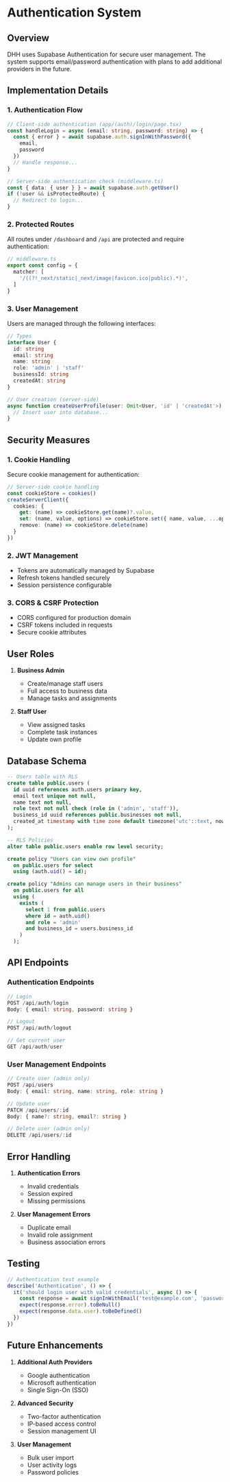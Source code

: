 # Authentication System

## Overview

DHH uses Supabase Authentication for secure user management. The system supports email/password authentication with plans to add additional providers in the future.

## Implementation Details

### 1. Authentication Flow

```typescript
// Client-side authentication (app/(auth)/login/page.tsx)
const handleLogin = async (email: string, password: string) => {
  const { error } = await supabase.auth.signInWithPassword({
    email,
    password
  })
  // Handle response...
}

// Server-side authentication check (middleware.ts)
const { data: { user } } = await supabase.auth.getUser()
if (!user && isProtectedRoute) {
  // Redirect to login...
}
```

### 2. Protected Routes

All routes under `/dashboard` and `/api` are protected and require authentication:

```typescript
// middleware.ts
export const config = {
  matcher: [
    '/((?!_next/static|_next/image|favicon.ico|public).*)',
  ]
}
```

### 3. User Management

Users are managed through the following interfaces:

```typescript
// Types
interface User {
  id: string
  email: string
  name: string
  role: 'admin' | 'staff'
  businessId: string
  createdAt: string
}

// User creation (server-side)
async function createUserProfile(user: Omit<User, 'id' | 'createdAt'>) {
  // Insert user into database...
}
```

## Security Measures

### 1. Cookie Handling

Secure cookie management for authentication:

```typescript
// Server-side cookie handling
const cookieStore = cookies()
createServerClient({
  cookies: {
    get: (name) => cookieStore.get(name)?.value,
    set: (name, value, options) => cookieStore.set({ name, value, ...options }),
    remove: (name) => cookieStore.delete(name)
  }
})
```

### 2. JWT Management

- Tokens are automatically managed by Supabase
- Refresh tokens handled securely
- Session persistence configurable

### 3. CORS & CSRF Protection

- CORS configured for production domain
- CSRF tokens included in requests
- Secure cookie attributes

## User Roles

1. **Business Admin**
   - Create/manage staff users
   - Full access to business data
   - Manage tasks and assignments

2. **Staff User**
   - View assigned tasks
   - Complete task instances
   - Update own profile

## Database Schema

```sql
-- Users table with RLS
create table public.users (
  id uuid references auth.users primary key,
  email text unique not null,
  name text not null,
  role text not null check (role in ('admin', 'staff')),
  business_id uuid references public.businesses not null,
  created_at timestamp with time zone default timezone('utc'::text, now()) not null
);

-- RLS Policies
alter table public.users enable row level security;

create policy "Users can view own profile"
  on public.users for select
  using (auth.uid() = id);

create policy "Admins can manage users in their business"
  on public.users for all
  using (
    exists (
      select 1 from public.users
      where id = auth.uid()
      and role = 'admin'
      and business_id = users.business_id
    )
  );
```

## API Endpoints

### Authentication Endpoints

```typescript
// Login
POST /api/auth/login
Body: { email: string, password: string }

// Logout
POST /api/auth/logout

// Get current user
GET /api/auth/user
```

### User Management Endpoints

```typescript
// Create user (admin only)
POST /api/users
Body: { email: string, name: string, role: string }

// Update user
PATCH /api/users/:id
Body: { name?: string, email?: string }

// Delete user (admin only)
DELETE /api/users/:id
```

## Error Handling

1. **Authentication Errors**
   - Invalid credentials
   - Session expired
   - Missing permissions

2. **User Management Errors**
   - Duplicate email
   - Invalid role assignment
   - Business association errors

## Testing

```typescript
// Authentication test example
describe('Authentication', () => {
  it('should login user with valid credentials', async () => {
    const response = await signInWithEmail('test@example.com', 'password')
    expect(response.error).toBeNull()
    expect(response.data.user).toBeDefined()
  })
})
```

## Future Enhancements

1. **Additional Auth Providers**
   - Google authentication
   - Microsoft authentication
   - Single Sign-On (SSO)

2. **Advanced Security**
   - Two-factor authentication
   - IP-based access control
   - Session management UI

3. **User Management**
   - Bulk user import
   - User activity logs
   - Password policies 